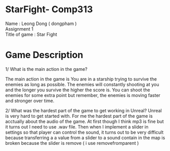 # StarFight- Comp313

Name : Leong Dong ( dongpham ) <br />
Assignment 1 <br />
Title of game : Star Fight <br />

 # Game Description 
 
 1/ What is the main action in the game? <br />
 
 The main action in the game is You are in a starship trying to survive the enemies as long as possible. The enemies will constantly shooting at you and the longer you survive the higher the score is. You can shoot the enemies for some extra point but remember, the enemies is moving faster and stronger over time. <br />
 
 2/ What was the hardest part of the game to get working in Unreal? 
 Unreal is very hard to get started with. For me the hardest part of the game is acctually about the audio of the game. At first though I think mp3 is fine but it turns out I need to use .wav file. Then when I implement a slider in settings so that player can control the sound, it turns out to be very difficult because transferring a a value from a slider to a sound contain in the map is broken because the slider is remove ( i use removefromparent ) 
 
